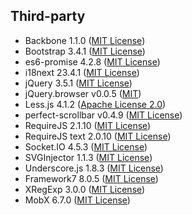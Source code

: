 ﻿## Third-party

* Backbone 1.1.0 ([MIT License](https://github.com/jashkenas/backbone/blob/master/LICENSE))
* Bootstrap 3.4.1 ([MIT License](https://github.com/twbs/bootstrap/blob/main/LICENSE))
* es6-promise 4.2.8 ([MIT License](https://github.com/stefanpenner/es6-promise/blob/master/LICENSE))
* i18next 23.4.1 ([MIT License](https://github.com/i18next/i18next/blob/master/LICENSE))
* jQuery 3.5.1 ([MIT License](https://github.com/jquery/jquery/blob/master/LICENSE.txt))
* jQuery.browser v0.0.5 ([MIT](https://github.com/gabceb/jquery-browser-plugin/blob/master/MIT-LICENSE.txt))
* Less.js 4.1.2 ([Apache License 2.0](https://github.com/less/less.js/blob/master/LICENSE))
* perfect-scrollbar v0.4.9 ([MIT License](https://github.com/mdbootstrap/perfect-scrollbar/blob/main/LICENSE))
* RequireJS 2.1.10 ([MIT License](https://github.com/requirejs/requirejs/blob/master/LICENSE))
* RequireJS text 2.0.10 ([MIT License](https://github.com/requirejs/text/blob/master/LICENSE))
* Socket.IO 4.5.3 ([MIT License](https://github.com/socketio/socket.io/blob/main/LICENSE))
* SVGInjector 1.1.3 ([MIT License](https://github.com/iconic/SVGInjector/blob/master/LICENSE))
* Underscore.js 1.8.3 ([MIT License](https://github.com/jashkenas/underscore/blob/master/LICENSE))
* Framework7 8.0.5 ([MIT License](https://github.com/framework7io/framework7/blob/master/LICENSE))
* XRegExp 3.0.0 ([MIT License](https://github.com/slevithan/xregexp/blob/master/LICENSE))
* MobX 6.7.0 ([MIT License](https://github.com/mobxjs/mobx/blob/main/LICENSE))

